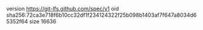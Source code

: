 version https://git-lfs.github.com/spec/v1
oid sha256:72ca3e718f6b10cc32df1f234124322f25b098b1403af7f647a8034d65352f64
size 16636
